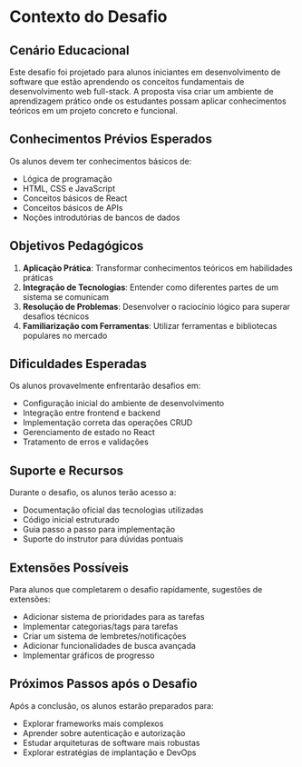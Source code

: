 # Contexto do Desafio

## Cenário Educacional

Este desafio foi projetado para alunos iniciantes em desenvolvimento de software que estão aprendendo os conceitos fundamentais de desenvolvimento web full-stack. A proposta visa criar um ambiente de aprendizagem prático onde os estudantes possam aplicar conhecimentos teóricos em um projeto concreto e funcional.

## Conhecimentos Prévios Esperados

Os alunos devem ter conhecimentos básicos de:
- Lógica de programação
- HTML, CSS e JavaScript
- Conceitos básicos de React
- Conceitos básicos de APIs
- Noções introdutórias de bancos de dados

## Objetivos Pedagógicos

1. **Aplicação Prática**: Transformar conhecimentos teóricos em habilidades práticas
2. **Integração de Tecnologias**: Entender como diferentes partes de um sistema se comunicam
3. **Resolução de Problemas**: Desenvolver o raciocínio lógico para superar desafios técnicos
4. **Familiarização com Ferramentas**: Utilizar ferramentas e bibliotecas populares no mercado

## Dificuldades Esperadas

Os alunos provavelmente enfrentarão desafios em:
- Configuração inicial do ambiente de desenvolvimento
- Integração entre frontend e backend
- Implementação correta das operações CRUD
- Gerenciamento de estado no React
- Tratamento de erros e validações

## Suporte e Recursos

Durante o desafio, os alunos terão acesso a:
- Documentação oficial das tecnologias utilizadas
- Código inicial estruturado
- Guia passo a passo para implementação
- Suporte do instrutor para dúvidas pontuais

## Extensões Possíveis

Para alunos que completarem o desafio rapidamente, sugestões de extensões:
- Adicionar sistema de prioridades para as tarefas
- Implementar categorias/tags para tarefas
- Criar um sistema de lembretes/notificações
- Adicionar funcionalidades de busca avançada
- Implementar gráficos de progresso

## Próximos Passos após o Desafio

Após a conclusão, os alunos estarão preparados para:
- Explorar frameworks mais complexos
- Aprender sobre autenticação e autorização
- Estudar arquiteturas de software mais robustas
- Explorar estratégias de implantação e DevOps
